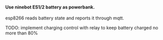 #### Use ninebot ES1/2 battery as powerbank.

esp8266 reads battery state and reports it through mqtt.

TODO: implement charging control with relay to keep battery charged no more than 80% 